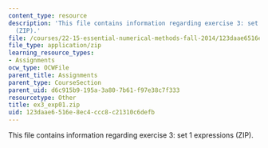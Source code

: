 ```yaml
---
content_type: resource
description: 'This file contains information regarding exercise 3: set 1 expressions
  (ZIP).'
file: /courses/22-15-essential-numerical-methods-fall-2014/123daae6516e8ec4ccc8c21310c6defb_ex3_exp01.zip
file_type: application/zip
learning_resource_types:
- Assignments
ocw_type: OCWFile
parent_title: Assignments
parent_type: CourseSection
parent_uid: d6c915b9-195a-3a80-7b61-f97e38c7f333
resourcetype: Other
title: ex3_exp01.zip
uid: 123daae6-516e-8ec4-ccc8-c21310c6defb
---
```

This file contains information regarding exercise 3: set 1 expressions (ZIP).

